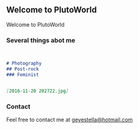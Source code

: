 ## Welcome to PlutoWorld

Welcome to PlutoWorld

### Several things abot me



```markdown


# Photography
## Post-rock
### Feminist


[2016-11-20 202722.jpg]
```


### Contact

Feel free to contact me at geyestella@hotmail.com
